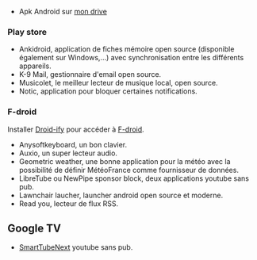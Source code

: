 * Apk Android sur [mon drive](https://onedrive.live.com/?id=C0433D28E5866ECA%216326&cid=C0433D28E5866ECA)

### Play store

* Ankidroid, application de fiches mémoire open source (disponible également sur Windows,...) avec synchronisation entre les différents appareils.
* K-9 Mail, gestionnaire d'email open source.
* Musicolet, le meilleur lecteur de musique local, open source.
* Notic, application pour bloquer certaines notifications.

### F-droid

Installer [Droid-ify](https://f-droid.org/en/packages/com.looker.droidify/) pour accéder à [F-droid](https://f-droid.org/).

* Anysoftkeyboard, un bon clavier.
* Auxio, un super lecteur audio.
* Geometric weather, une bonne application pour la météo avec la possibilité de définir MétéoFrance comme fournisseur de données.
* LibreTube ou NewPipe sponsor block, deux applications youtube sans pub.
* Lawnchair laucher, launcher android open source et moderne.
* Read you, lecteur de flux RSS.

## Google TV

* [SmartTubeNext](https://github.com/yuliskov/SmartTubeNext#readme) youtube sans pub.